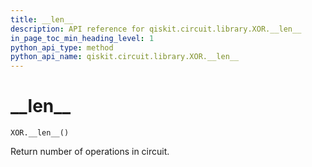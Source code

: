 ```yaml
---
title: __len__
description: API reference for qiskit.circuit.library.XOR.__len__
in_page_toc_min_heading_level: 1
python_api_type: method
python_api_name: qiskit.circuit.library.XOR.__len__
---
```


# \_\_len\_\_

<span id="qiskit.circuit.library.XOR.__len__" />

`XOR.__len__()`

Return number of operations in circuit.

